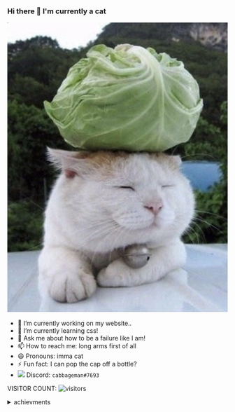 ### Hi there 👋 I'm currently a cat
![Wallpaper](cat.jpg)
- 🔭 I’m currently working on my website..
- 🌱 I’m currently learning css!
- 💬 Ask me about how to be a failure like I am!
- 📫 How to reach me: long arms first of all
- 😄 Pronouns: imma cat
- ⚡ Fun fact: I can pop the cap off a bottle?
- <img width=24 src="https://emoji.gg/assets/emoji/9738-discord-ico.png" /> Discord: `cabbageman#7693`

VISITOR COUNT:
![visitors](https://visitor-badge.laobi.icu/badge?page_id=leocabbage2008.visitor-badge)
<details>
  <summary>achievments</summary>
  basically 100 wpm
  <img src="https://i.ibb.co/ThNcBK6/100.png" />
  <img src="https://i.ibb.co/48pYRZP/100.png" />
</details>
